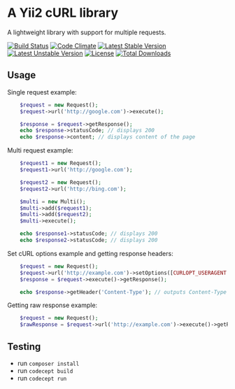 # A Yii2 cURL library

A lightweight library with support for multiple requests.

[![Build Status](https://travis-ci.org/pahanini/yii2-curl.svg)](https://travis-ci.org/pahanini/yii2-curl)
[![Code Climate](https://codeclimate.com/github/pahanini/yii2-curl/badges/gpa.svg)](https://codeclimate.com/github/pahanini/yii2-curl)
[![Latest Stable Version](https://poser.pugx.org/pahanini/curl/v/stable.svg)](https://packagist.org/packages/pahanini/curl)
[![Latest Unstable Version](https://poser.pugx.org/pahanini/curl/v/unstable.svg)](https://packagist.org/packages/pahanini/curl)
[![License](https://poser.pugx.org/pahanini/curl/license.svg)](https://packagist.org/packages/pahanini/curl)
[![Total Downloads](https://poser.pugx.org/pahanini/curl/downloads.svg)](https://packagist.org/packages/pahanini/curl)

## Usage

Single request example:
```php
	$request = new Request();
	$request->url('http://google.com')->execute();

	$response = $request->getResponse();
	echo $response->statusCode; // displays 200
	echo $response->content; // displays content of the page
```

Multi request example:
```php
	$request1 = new Request();
	$request1->url('http://google.com');

	$request2 = new Request();
	$request2->url('http://bing.com');

	$multi = new Multi();
	$multi->add($request1);
	$multi->add($request2);
	$multi->execute();

	echo $response1->statusCode; // displays 200
	echo $response2->statusCode; // displays 200
```

Set cURL options example and getting response headers:
```php
	$request = new Request();
	$request->url('http://example.com')->setOptions([CURLOPT_USERAGENT => 'Custom super agent']);
	$response = $request->execute()->getResponse();

	echo $response->getHeader('Content-Type'); // outputs Content-Type header value
```

Getting raw response example:
```php
	$request = new Request();
	$rawResponse = $request->url('http://example.com')->execute()->getRawResponse();
```


## Testing

- run `composer install`
- run `codecept build`
- run `codecept run`

